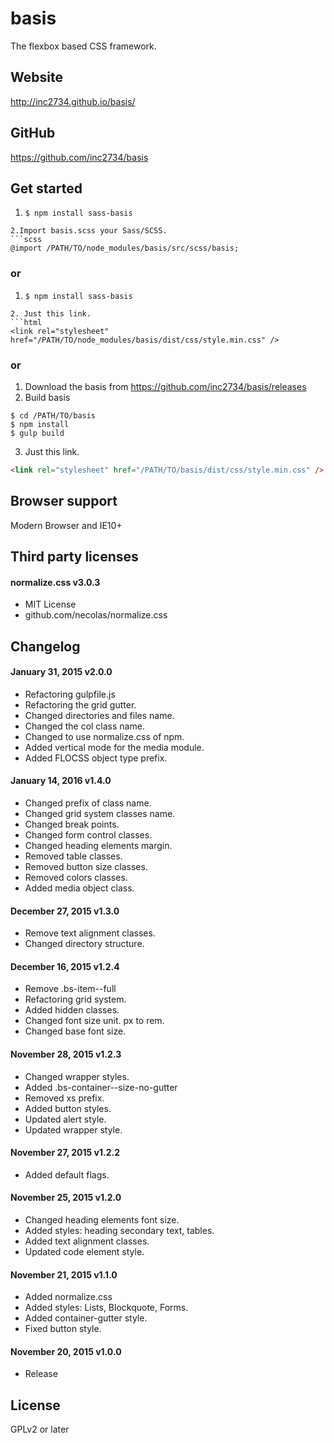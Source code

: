 # basis
The flexbox based CSS framework.

## Website

http://inc2734.github.io/basis/

## GitHub

https://github.com/inc2734/basis

## Get started


1. ```$ npm install sass-basis```
```
2.Import basis.scss your Sass/SCSS.
```scss
@import /PATH/TO/node_modules/basis/src/scss/basis;
```

### or


1. ```$ npm install sass-basis```
```
2. Just this link.
```html
<link rel="stylesheet" href="/PATH/TO/node_modules/basis/dist/css/style.min.css" />
```

### or

1. Download the basis from https://github.com/inc2734/basis/releases
2. Build basis
```shell
$ cd /PATH/TO/basis
$ npm install
$ gulp build
```
3. Just this link.
```html
<link rel="stylesheet" href="/PATH/TO/basis/dist/css/style.min.css" />
```


## Browser support
Modern Browser and IE10+

## Third party licenses

#### normalize.css v3.0.3
* MIT License
* github.com/necolas/normalize.css

## Changelog

#### January 31, 2015 v2.0.0
* Refactoring gulpfile.js
* Refactoring the grid gutter.
* Changed directories and files name.
* Changed the col class name.
* Changed to use normalize.css of npm.
* Added vertical mode for the media module.
* Added FLOCSS object type prefix.

#### January 14, 2016 v1.4.0
* Changed prefix of class name.
* Changed grid system classes name.
* Changed break points.
* Changed form control classes.
* Changed heading elements margin.
* Removed table classes.
* Removed button size classes.
* Removed colors classes.
* Added media object class.

#### December 27, 2015 v1.3.0
* Remove text alignment classes.
* Changed directory structure.

#### December 16, 2015 v1.2.4
* Remove .bs-item--full
* Refactoring grid system.
* Added hidden classes.
* Changed font size unit. px to rem.
* Changed base font size.

#### November 28, 2015 v1.2.3
* Changed wrapper styles.
* Added .bs-container--size-no-gutter
* Removed xs prefix.
* Added button styles.
* Updated alert style.
* Updated wrapper style.

#### November 27, 2015 v1.2.2
* Added default flags.

#### November 25, 2015 v1.2.0
* Changed heading elements font size.
* Added styles: heading secondary text, tables.
* Added text alignment classes.
* Updated code element style.

#### November 21, 2015 v1.1.0
* Added normalize.css
* Added styles: Lists, Blockquote, Forms.
* Added container-gutter style.
* Fixed button style.

#### November 20, 2015 v1.0.0
* Release

## License

GPLv2 or later

